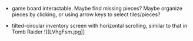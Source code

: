 
- game board interactable. Maybe find missing pieces? Maybe organize pieces by clicking, or using arrow keys to select tiles/pieces?

- tilted-circular inventory screen with horizontal scrolling, similar to that in Tomb Raider
  ![[LVhgFsm.jpg]]